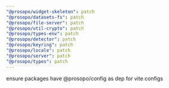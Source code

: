 ```yaml
---
"@prosopo/widget-skeleton": patch
"@prosopo/datasets-fs": patch
"@prosopo/file-server": patch
"@prosopo/util-crypto": patch
"@prosopo/types-env": patch
"@prosopo/detector": patch
"@prosopo/keyring": patch
"@prosopo/locale": patch
"@prosopo/server": patch
"@prosopo/types": patch
---
```


ensure packages have @prosopo/config as dep for vite configs
  